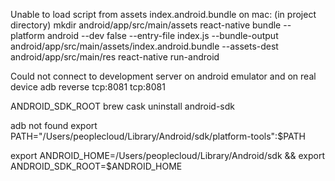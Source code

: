 
Unable to load script from assets index.android.bundle on mac: 
(in project directory) mkdir android/app/src/main/assets
react-native bundle --platform android --dev false --entry-file index.js --bundle-output android/app/src/main/assets/index.android.bundle --assets-dest android/app/src/main/res
react-native run-android

Could not connect to development server on android emulator and on real device
adb reverse tcp:8081 tcp:8081

ANDROID_SDK_ROOT
brew cask uninstall android-sdk

adb not found 
export PATH="/Users/peoplecloud/Library/Android/sdk/platform-tools":$PATH

export ANDROID_HOME=/Users/peoplecloud/Library/Android/sdk && export ANDROID_SDK_ROOT=$ANDROID_HOME